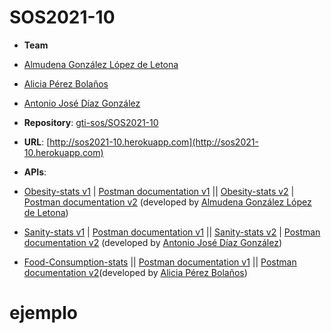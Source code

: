 # SOS2021-10
- **Team**
- [Almudena González López de Letona](https://github.com/almgonlop)
- [Alicia Pérez Bolaños](https://github.com/aliperbol)
- [Antonio José Díaz González](https://github.com/AntonioJoseDiaz)

- **Repository**: [gti-sos/SOS2021-10]( https://github.com/gti-sos/SOS2021-10 )
- **URL**: [http://sos2021-10.herokuapp.com](http://sos2021-10.herokuapp.com)
-  **APIs**:
 - [Obesity-stats v1](https://sos2021-10.herokuapp.com/api/v2/obesity-stats) | [Postman documentation v1](https://documenter.getpostman.com/view/14950492/TzRShoHF) || [Obesity-stats v2](https://sos2021-10.herokuapp.com/api/v2/obesity-stats) | [Postman documentation v2](https://documenter.getpostman.com/view/14950492/TzJoDfvw) (developed by [Almudena González López de Letona](https://github.com/almgonlop))

- [Sanity-stats v1](https://sos2021-10.herokuapp.com/api/v2/sanity-stats) | [Postman documentation v1](https://documenter.getpostman.com/view/9683594/TzJoE1Qx) || [Sanity-stats v2](https://sos2021-10.herokuapp.com/api/v2/sanity-stats) | [Postman documentation v2](https://documenter.getpostman.com/view/9683594/TzRShoHD) (developed by [Antonio José Díaz González](https://github.com/AntonioJoseDiaz))

- [Food-Consumption-stats](https://sos2021-10.herokuapp.com/api/v2/foodconsumption-stats) || [Postman documentation v1](https://documenter.getpostman.com/view/14948248/TzJoDfvx) || [Postman documentation v2](https://documenter.getpostman.com/view/14948248/TzRXARnX)(developed by [Alicia Pérez Bolaños](https://github.com/aliperbol))
# ejemplo
